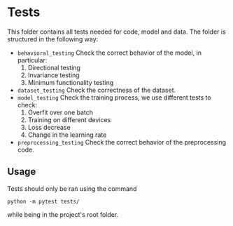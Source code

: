 # Tests

This folder contains all tests needed for code, model and data. The folder is structured in the following way:

- `behavioral_testing` Check the correct behavior of the model, in particular:
    1. Directional testing
    2. Invariance testing
    3. Minimum functionality testing
- `dataset_testing` Check the correctness of the dataset.
- `model_testing` Check the training process, we use different tests to check:
    1. Overfit over one batch
    2. Training on different devices
    3. Loss decrease
    4. Change in the learning rate
- `preprocessing_testing` Check the correct behavior of the preprocessing code.

## Usage
Tests should only be ran using the command
```
python -m pytest tests/
```
while being in the project's root folder.
